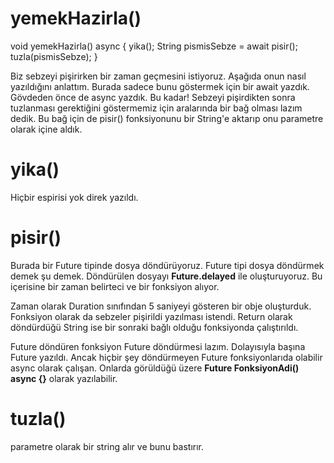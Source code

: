 # yemekHazirla()

void yemekHazirla() async {
  yika();
  String pismisSebze = await pisir();
  tuzla(pismisSebze);
}

Biz sebzeyi pişirirken bir zaman geçmesini istiyoruz. Aşağıda onun nasıl yazıldığını anlattım. Burada sadece bunu göstermek için bir await yazdık. Gövdeden önce de async yazdık. Bu kadar!
Sebzeyi pişirdikten sonra tuzlanması gerektiğini göstermemiz için aralarında bir bağ olması lazım dedik. Bu bağ için de pisir() fonksiyonunu bir String'e aktarıp onu parametre olarak içine aldık.

# yika()

Hiçbir espirisi yok direk yazıldı.

# pisir()

Burada bir Future tipinde dosya döndürüyoruz. Future tipi dosya döndürmek demek şu demek. Döndürülen dosyayı **Future.delayed** ile oluşturuyoruz. Bu içerisine bir zaman belirteci ve bir fonksiyon alıyor.

Zaman olarak Duration sınıfından 5 saniyeyi gösteren bir obje oluşturduk. Fonksiyon olarak da sebzeler pişirildi yazılması istendi. Return olarak döndürdüğü String ise bir sonraki bağlı olduğu fonksiyonda çalıştırıldı.

Future döndüren fonksiyon Future döndürmesi lazım. Dolayısıyla başına Future<String> yazıldı. Ancak hiçbir şey döndürmeyen Future fonksiyonlarıda olabilir async olarak çalışan. Onlarda görüldüğü üzere **Future<void> FonksiyonAdi() async {}** olarak yazılabilir.
  
# tuzla()
  
  parametre olarak bir string alır ve bunu bastırır.
